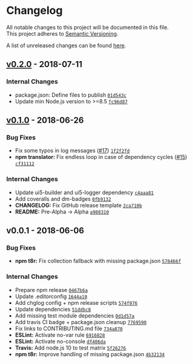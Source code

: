 # Changelog
All notable changes to this project will be documented in this file.  
This project adheres to [Semantic Versioning](http://semver.org/spec/v2.0.0.html).

A list of unreleased changes can be found [here](https://github.com/SAP/ui5-project/compare/v0.2.0...HEAD).

<a name="v0.2.0"></a>
## [v0.2.0] - 2018-07-11
### Internal Changes
- package.json: Define files to publish [`01d543c`](https://github.com/SAP/ui5-project/commit/01d543c682f4a0f6fbf15fab0a73b91a5424acee)
- Update min Node.js version to >=8.5 [`fc96d87`](https://github.com/SAP/ui5-project/commit/fc96d874c08b54f887cf375eb5028b298c96067f)


<a name="v0.1.0"></a>
## [v0.1.0] - 2018-06-26
### Bug Fixes
- Fix some typos in log messages ([#17](https://github.com/SAP/ui5-project/issues/17)) [`1f2f2fd`](https://github.com/SAP/ui5-project/commit/1f2f2fd164abaf449cc5e7d94ec792f469710207)
- **npm translator:** Fix endless loop in case of dependency cycles ([#15](https://github.com/SAP/ui5-project/issues/15)) [`cf31112`](https://github.com/SAP/ui5-project/commit/cf3111288278e8dd36a09b549bd2b254e86af041)

### Internal Changes
- Update ui5-builder and ui5-logger dependency [`c4aaa81`](https://github.com/SAP/ui5-project/commit/c4aaa81ed813fb96a24a289ceb54bc2537bc70e7)
- Add coveralls and dm-badges [`0fb9132`](https://github.com/SAP/ui5-project/commit/0fb9132ca87e0dd959f1dea4dd3d584f0205baad)
- **CHANGELOG:** Fix GitHub release template [`2ca710b`](https://github.com/SAP/ui5-project/commit/2ca710b04d247e7799266644c1a3099c6621d345)
- **README:** Pre-Alpha -> Alpha [`a988310`](https://github.com/SAP/ui5-project/commit/a988310ae2b810dcff9e8253d32d6474c9ee1da9)


<a name="v0.0.1"></a>
## v0.0.1 - 2018-06-06
### Bug Fixes
- **npm t8r:** Fix collection fallback with missing package.json [`578466f`](https://github.com/SAP/ui5-project/commit/578466fdedf871091874c93d1a9305859e34e3ed)

### Internal Changes
- Prepare npm release [`0467b6a`](https://github.com/SAP/ui5-project/commit/0467b6ac2e87dadd7319fe02901c3b24a3901663)
- Update .editorconfig [`1644a10`](https://github.com/SAP/ui5-project/commit/1644a105337ff83c1f800b99451881f4d8952b8f)
- Add chglog config + npm release scripts [`574f976`](https://github.com/SAP/ui5-project/commit/574f9761debb0cf527e4dfe9d09a73b7abfecc49)
- Update dependencies [`51ddbc8`](https://github.com/SAP/ui5-project/commit/51ddbc854e1e28c6455cbe98fdf517601e560f71)
- Add missing test module dependencies [`0d1d57a`](https://github.com/SAP/ui5-project/commit/0d1d57a0f4643ea171b134d1639404fc51fdb051)
- Add travis CI badge + package.json cleanup [`7769590`](https://github.com/SAP/ui5-project/commit/776959063ab673a92ebfd4cf4c7ba253aae158a8)
- Fix links to CONTRIBUTING.md file [`734a870`](https://github.com/SAP/ui5-project/commit/734a870d6a68f0370626d5a17906afabf1cd27d1)
- **ESLint:** Activate no-var rule [`6916828`](https://github.com/SAP/ui5-project/commit/6916828560c1765bdd64306c8b1c4950a36f0c8b)
- **ESLint:** Activate no-console [`df406da`](https://github.com/SAP/ui5-project/commit/df406dab0888b16b9c66f4fe5a2d7e026ad9f4f4)
- **Travis:** Add node.js 10 to test matrix [`5f26276`](https://github.com/SAP/ui5-project/commit/5f2627668b7faa554b8c3810899828d3be6fd63f)
- **npm t8r:** Improve handling of missing package.json [`4b32134`](https://github.com/SAP/ui5-project/commit/4b321345139058dc821fb08c4556aff88366ea86)


[v0.2.0]: https://github.com/SAP/ui5-project/compare/v0.1.0...v0.2.0
[v0.1.0]: https://github.com/SAP/ui5-project/compare/v0.0.1...v0.1.0
